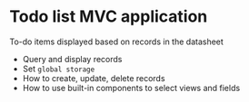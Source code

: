 # Todo list MVC application

To-do items displayed based on records in the datasheet
- Query and display records
- Set `global storage`
- How to create, update, delete records
- How to use built-in components to select views and fields